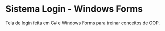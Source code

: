 # Sistema Login - Windows Forms
Tela de login feita em C# e Windows Forms para treinar conceitos de OOP.
